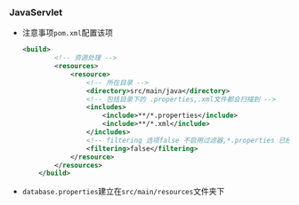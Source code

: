###  JavaServlet

+ 注意事项`pom.xml`配置该项

  ```xml
  <build>
          <!-- 资源处理 -->
          <resources>
              <resource>
                  <!-- 所在目录 -->
                  <directory>src/main/java</directory>
                  <!-- 包括目录下的 .properties,.xml文件都会扫描到 -->
                  <includes>
                      <include>**/*.properties</include>
                      <include>**/*.xml</include>
                  </includes>
                  <!-- filtering 选项false 不启用过滤器,*.properties 已经起到过滤作用了  -->
                  <filtering>false</filtering>
              </resource>
          </resources>
      </build>
  ```

+ `database.properties`建立在`src/main/resources`文件夹下